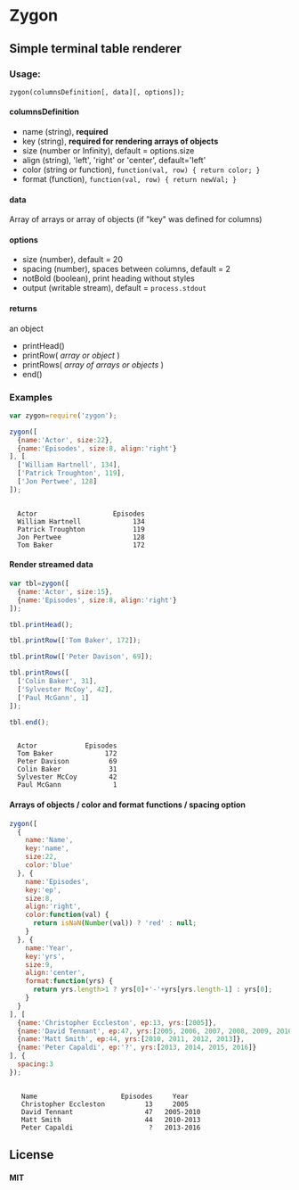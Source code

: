 # Zygon
## Simple terminal table renderer


### Usage:
```zygon(columnsDefinition[, data][, options]);```

#### columnsDefinition
* name (string), **required**
* key (string), **required for rendering arrays of objects**
* size (number or Infinity), default = options.size
* align (string), 'left', 'right' or 'center', default='left'
* color (string or function), ```function(val, row) { return color; }```
* format (function), ```function(val, row) { return newVal; }```

#### data
Array of arrays or array of objects (if "key" was defined for columns)

#### options
* size (number), default = 20
* spacing (number), spaces between columns, default = 2
* notBold (boolean), print heading without styles
* output (writable stream), default = ```process.stdout```

#### returns
an object
* printHead()
* printRow( *array or object* )
* printRows( *array of arrays or objects* )
* end()


### Examples
```js
var zygon=require('zygon');

zygon([
  {name:'Actor', size:22},
  {name:'Episodes', size:8, align:'right'}
], [
  ['William Hartnell', 134],
  ['Patrick Troughton', 119],
  ['Jon Pertwee', 128]
]);
```
```

  Actor                   Episodes  
  William Hartnell             134  
  Patrick Troughton            119  
  Jon Pertwee                  128  
  Tom Baker                    172  

```


#### Render streamed data
```js
var tbl=zygon([
  {name:'Actor', size:15},
  {name:'Episodes', size:8, align:'right'}
]);

tbl.printHead();

tbl.printRow(['Tom Baker', 172]);

tbl.printRow(['Peter Davison', 69]);

tbl.printRows([
  ['Colin Baker', 31],
  ['Sylvester McCoy', 42],
  ['Paul McGann', 1]
]);

tbl.end();
```
```

  Actor            Episodes  
  Tom Baker             172  
  Peter Davison          69  
  Colin Baker            31  
  Sylvester McCoy        42  
  Paul McGann             1  

```


#### Arrays of objects / color and format functions / spacing option
```js
zygon([
  {
    name:'Name',
    key:'name',
    size:22,
    color:'blue'
  }, {
    name:'Episodes',
    key:'ep',
    size:8,
    align:'right',
    color:function(val) {
      return isNaN(Number(val)) ? 'red' : null;
    }
  }, {
    name:'Year',
    key:'yrs',
    size:9,
    align:'center',
    format:function(yrs) {
      return yrs.length>1 ? yrs[0]+'-'+yrs[yrs.length-1] : yrs[0];
    }
  }
], [
  {name:'Christopher Eccleston', ep:13, yrs:[2005]},
  {name:'David Tennant', ep:47, yrs:[2005, 2006, 2007, 2008, 2009, 2010]},
  {name:'Matt Smith', ep:44, yrs:[2010, 2011, 2012, 2013]},
  {name:'Peter Capaldi', ep:'?', yrs:[2013, 2014, 2015, 2016]}
], {
  spacing:3
});
```
```

   Name                     Episodes     Year     
   Christopher Eccleston          13     2005      
   David Tennant                  47   2005-2010   
   Matt Smith                     44   2010-2013   
   Peter Capaldi                   ?   2013-2016   

```


## License

#### MIT

